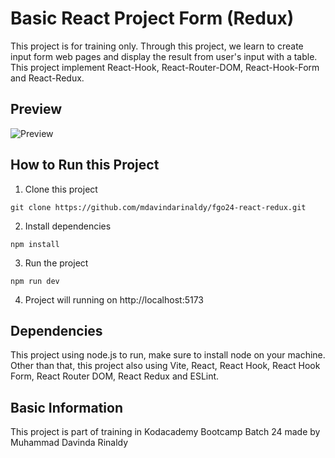 # Basic React Project Form (Redux)

This project is for training only. Through this project, we learn to create input form web pages and display the result from user's input with a table. This project implement React-Hook, React-Router-DOM, React-Hook-Form and React-Redux.

## Preview

![Preview](./preview.png)

## How to Run this Project

1. Clone this project
```
git clone https://github.com/mdavindarinaldy/fgo24-react-redux.git
```
2. Install dependencies
```
npm install
``` 
3. Run the project
```
npm run dev
```
4. Project will running on http://localhost:5173

## Dependencies
This project using node.js to run, make sure to install node on your machine. Other than that, this project also using Vite, React, React Hook, React Hook Form, React Router DOM, React Redux and ESLint.

## Basic Information
This project is part of training in Kodacademy Bootcamp Batch 24 made by Muhammad Davinda Rinaldy

